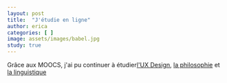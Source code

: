 ```yaml
---
layout: post
title:  "J'étudie en ligne"
author: erica
categories: [ ]
image: assets/images/babel.jpg
study: true
---
```


Grâce aux MOOCS, j'ai pu continuer à étudier<a href="https://www.coursera.org/specializations/interaction-design" target="_blank">l'UX Design</a>, <a href="https://www.coursera.org/learn/philosophy?" target="_blank">la philosophie</a> et <a href="https://www.coursera.org/learn/human-language?" target="_blank">la linguistique</a>
